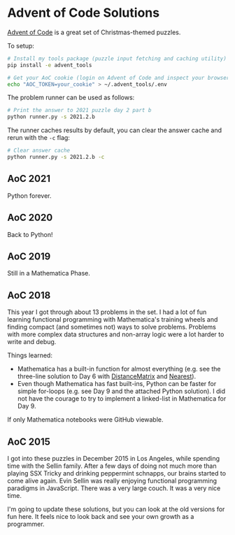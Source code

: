 # Advent of Code Solutions

[Advent of Code](https://adventofcode.com/) is a great set of Christmas-themed puzzles.

To setup:

```sh
# Install my tools package (puzzle input fetching and caching utility)
pip install -e advent_tools

# Get your AoC cookie (login on Advent of Code and inspect your browser session)
echo "AOC_TOKEN=your_cookie" > ~/.advent_tools/.env
```

The problem runner can be used as follows:

```sh
# Print the answer to 2021 puzzle day 2 part b
python runner.py -s 2021.2.b
```

The runner caches results by default, you can clear the answer cache and rerun with the `-c` flag:

```sh
# Clear answer cache
python runner.py -s 2021.2.b -c
```

## AoC 2021

Python forever.

## AoC 2020

Back to Python!

## AoC 2019

Still in a Mathematica Phase.

## AoC 2018

This year I got through about 13 problems in the set.
I had a lot of fun learning functional programming with Mathematica's training wheels and finding compact (and sometimes not) ways to solve problems.
Problems with more complex data structures and non-array logic were a lot harder to write and debug.

Things learned:
* Mathematica has a built-in function for almost everything (e.g. see the three-line solution to Day 6 with [DistanceMatrix](https://reference.wolfram.com/language/ref/DistanceMatrix.html) and [Nearest](https://reference.wolfram.com/language/ref/Nearest.html)).
* Even though Mathematica has fast built-ins, Python can be faster for simple for-loops (e.g. see Day 9 and the attached Python solution). I did not have the courage to try to implement a linked-list in Mathematica for Day 9.

If only Mathematica notebooks were GitHub viewable.

## AoC 2015

I got into these puzzles in December 2015 in Los Angeles, while spending time with the Sellin family.
After a few days of doing not much more than playing SSX Tricky and drinking peppermint schnapps, our brains started to come alive again.
Evin Sellin was really enjoying functional programming paradigms in JavaScript.
There was a very large couch.
It was a very nice time.

I'm going to update these solutions, but you can look at the old versions for fun here.
It feels nice to look back and see your own growth as a programmer.
